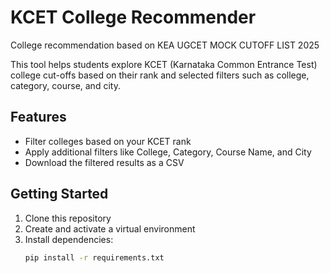 # KCET College Recommender
College recommendation based on KEA UGCET MOCK CUTOFF LIST 2025

This tool helps students explore KCET (Karnataka Common Entrance Test) college cut-offs based on their rank and selected filters such as college, category, course, and city.

## Features
- Filter colleges based on your KCET rank
- Apply additional filters like College, Category, Course Name, and City
- Download the filtered results as a CSV

## Getting Started
1. Clone this repository
2. Create and activate a virtual environment
3. Install dependencies:
   ```bash
   pip install -r requirements.txt
